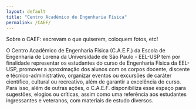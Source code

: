 ```yaml
---
layout: default
title: "Centro Acadêmico de Engenharia Física"
permalink: /CAEF/
---
```


Sobre o CAEF: escrevam o que quiserem, coloquem fotos, etc!

O Centro Acadêmico de Engenharia Física (C.A.E.F.) da Escola de Engenharia de Lorena da Universidade de São Paulo - EEL-USP tem por finalidade representar os estudantes do curso de Engenharia Física da EEL-USP, promover a aproximação dos alunos com os corpos docente, discente e técnico-administrativo, organizar eventos ou excursões de caráter científico, cultural ou recreativo, além de garantir a excelência do curso. Para isso, além de outras ações, o C.A.E.F. disponibiliza esse espaço para sugestões, elogios ou críticas, assim como uma referência aos estudantes ingressantes e veteranos, com materiais de estudo diversos.
